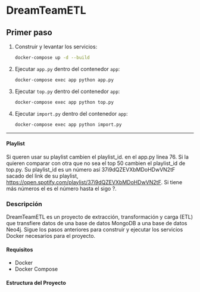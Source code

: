 # DreamTeamETL

## Primer paso

1. Construir y levantar los servicios:

    ```sh
    docker-compose up -d --build
    ```

2. Ejecutar `app.py` dentro del contenedor `app`:

    ```sh
    docker-compose exec app python app.py
    ```
3. Ejecutar `top.py` dentro del contenedor `app`:

    ```sh
    docker-compose exec app python top.py
    ```
    
4. Ejecutar `import.py` dentro del contenedor `app`:

    ```sh
    docker-compose exec app python import.py
    ```

---
#### Playlist
Si queren usar su playlist cambien el playlist_id. en el app.py linea 76. Si la quieren comparar con otra que no sea el top 50 cambien el playlist_id de top.py.
Su playlist_id es un número así 37i9dQZEVXbMDoHDwVN2tF sacado del link de su playlist, https://open.spotify.com/playlist/37i9dQZEVXbMDoHDwVN2tF. Si tiene más números el es el número hasta el sigo ?.
### Descripción

DreamTeamETL es un proyecto de extracción, transformación y carga (ETL) que transfiere datos de una base de datos MongoDB a una base de datos Neo4j. Sigue los pasos anteriores para construir y ejecutar los servicios Docker necesarios para el proyecto.

#### Requisitos

- Docker
- Docker Compose

#### Estructura del Proyecto

